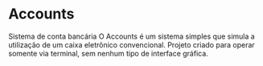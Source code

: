 # Accounts
Sistema de conta bancária
O Accounts é um sistema simples que simula a utilização de um caixa eletrônico convencional.
Projeto criado para operar somente via terminal, sem nenhum tipo de interface gráfica.
